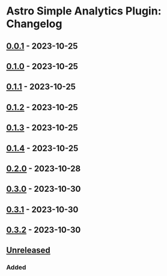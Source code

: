 # Astro Simple Analytics Plugin: Changelog

## [0.0.1] - 2023-10-25

## [0.1.0] - 2023-10-25

## [0.1.1] - 2023-10-25

## [0.1.2] - 2023-10-25

## [0.1.3] - 2023-10-25

## [0.1.4] - 2023-10-25

## [0.2.0] - 2023-10-28

## [0.3.0] - 2023-10-30

## [0.3.1] - 2023-10-30

## [0.3.2] - 2023-10-30

## [Unreleased]

### Added

[Unreleased]: https://github.com/ViorelMocanu/astro-simpleanalytics-plugin/compare/v0.3.2...main
[0.0.1]: https://github.com/ViorelMocanu/astro-simpleanalytics-plugin/commit/5c55c637d837f31694d4da7fdcf32fe8d53224c6
[0.1.0]: https://github.com/ViorelMocanu/astro-simpleanalytics-plugin/releases/tag/v0.1.0
[0.1.1]: https://github.com/ViorelMocanu/astro-simpleanalytics-plugin/releases/tag/v0.1.1
[0.1.2]: https://github.com/ViorelMocanu/astro-simpleanalytics-plugin/releases/tag/v0.1.2
[0.1.3]: https://github.com/ViorelMocanu/astro-simpleanalytics-plugin/releases/tag/v0.1.3
[0.1.4]: https://github.com/ViorelMocanu/astro-simpleanalytics-plugin/releases/tag/v0.1.4
[0.2.0]: https://github.com/ViorelMocanu/astro-simpleanalytics-plugin/releases/tag/v0.2.0
[0.3.0]: https://github.com/ViorelMocanu/astro-simpleanalytics-plugin/releases/tag/v0.3.0
[0.3.1]: https://github.com/ViorelMocanu/astro-simpleanalytics-plugin/releases/tag/v0.3.1
[0.3.2]: https://github.com/ViorelMocanu/astro-simpleanalytics-plugin/compare/v0.3.1...v0.3.2
